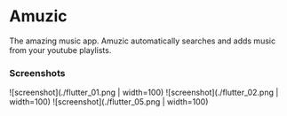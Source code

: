 # Amuzic
The amazing music app. Amuzic automatically searches and adds music from your youtube playlists. 
### Screenshots
![screenshot](./flutter_01.png | width=100)
![screenshot](./flutter_02.png | width=100)
![screenshot](./flutter_05.png | width=100)

